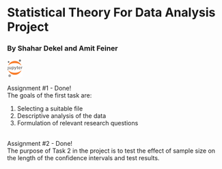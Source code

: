 # Statistical Theory For Data Analysis Project

<h3>By Shahar Dekel and Amit Feiner </h3>

[![jupyter](JupyterLogo.png)](https://hub.gke2.mybinder.org/user/shahardekel-sta-nalysis-project-9wxe2niz/tree)

Assignment #1 - Done!<br>
The goals of the first task are:
1. Selecting a suitable file
2. Descriptive analysis of the data
3. Formulation of relevant research questions<br><br>

Assignment #2 - Done!<br>
The purpose of Task 2 in the project is to test the effect of sample size on the length of the confidence intervals and test results.
